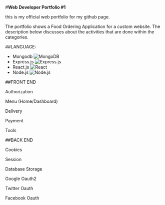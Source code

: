 
#**Web Developer Portfolio #1**
  <p>this is my official web portfolio for my github page.<br>


<p>The portfolio shows a Food Ordering Application for a custom website. The description below discusses about the activities that are done within the categories.<br>

##LANGUAGE:

- Mongodb
  ![MongoDB](https://img.shields.io/badge/-MongoDB-47A248?logo=mongodb&logoColor=white)
- Express.js
  ![Express.js](https://img.shields.io/badge/-Express.js-000000?logo=express&logoColor=white)
- React.js
  ![React](https://img.shields.io/badge/-React-61DAFB?logo=react&logoColor=white)
- Node.js
  ![Node.js](https://img.shields.io/badge/-Node.js-339933?logo=node.js&logoColor=white)



##FRONT END
   <p>Authorization<br>
   <p>Menu (Home/Dashboard)<br>
   <p>Delivery<br>
   <p>Payment<br>
   <p>Tools<br>


##BACK END
  <p>Cookies<br>
  <p>Session<br>
  <p>Database Storage<br>
  <p>Google Oauth2<br>
  <p>Twitter Oauth<br>
  <p>Facebook Oauth<br>

